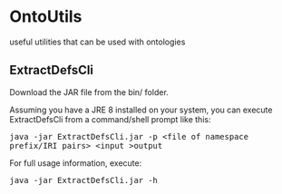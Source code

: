 # OntoUtils
useful utilities that can be used with ontologies

## ExtractDefsCli

Download the JAR file from the bin/ folder.

Assuming you have a JRE 8 installed on your system, you can execute ExtractDefsCli from a command/shell prompt like this:

<tt>
java -jar ExtractDefsCli.jar -p &lt;file of namespace prefix/IRI pairs&gt; &lt;input &gt;output
</tt>


For full usage information, execute:

<tt>
java -jar ExtractDefsCli.jar -h
</tt>

